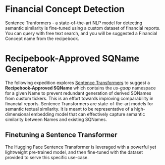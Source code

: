 # Financial Concept Detection 
Sentence Tranformers - a state-of-the-art NLP model for detecting semantic similarity is fine-tuned using a custom dataset of financial reports. You can query with free text search, and you will be suggested a Financial Concept name from the recipebook.

# Recipebook-Approved SQName Generator
The following expedition explores [Sentence Transformers](https://huggingface.co/sentence-transformers) to suggest a **Recipebook-Approved SQName** which contains the _us-gaap_ namespace for a given Name to prevent redundant generation of derived SQNames from custom tickers. This is an effort towards improving comparability in financial reports. Sentence Transformers are state-of-the-art models for semantic textual similarity. It is meant to be representative of a high-dimensional embedding model that can effectively capture semantic similarity between Names and existing SQNames. 

## Finetuning a Sentence Transformer
The Hugging Face Sentence Transformer is leveraged with a powerful yet lightweight pre-trained model, and then fine-tuned with the dataset provided to serve this specific use-case. 
